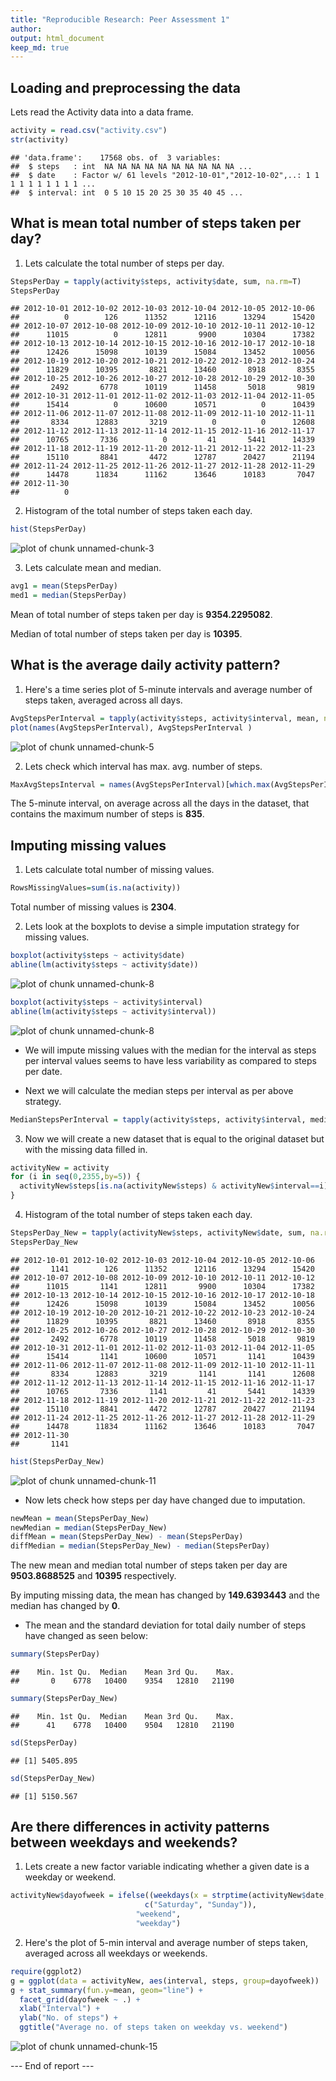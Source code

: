 ```yaml
---
title: "Reproducible Research: Peer Assessment 1"
author: 
output: html_document
keep_md: true
---
```


## Loading and preprocessing the data
Lets read the Activity data into a data frame.   

```r
activity = read.csv("activity.csv")
str(activity)
```

```
## 'data.frame':	17568 obs. of  3 variables:
##  $ steps   : int  NA NA NA NA NA NA NA NA NA NA ...
##  $ date    : Factor w/ 61 levels "2012-10-01","2012-10-02",..: 1 1 1 1 1 1 1 1 1 1 ...
##  $ interval: int  0 5 10 15 20 25 30 35 40 45 ...
```



## What is mean total number of steps taken per day?
1. Lets calculate the total number of steps per day. 

```r
StepsPerDay = tapply(activity$steps, activity$date, sum, na.rm=T)
StepsPerDay
```

```
## 2012-10-01 2012-10-02 2012-10-03 2012-10-04 2012-10-05 2012-10-06 
##          0        126      11352      12116      13294      15420 
## 2012-10-07 2012-10-08 2012-10-09 2012-10-10 2012-10-11 2012-10-12 
##      11015          0      12811       9900      10304      17382 
## 2012-10-13 2012-10-14 2012-10-15 2012-10-16 2012-10-17 2012-10-18 
##      12426      15098      10139      15084      13452      10056 
## 2012-10-19 2012-10-20 2012-10-21 2012-10-22 2012-10-23 2012-10-24 
##      11829      10395       8821      13460       8918       8355 
## 2012-10-25 2012-10-26 2012-10-27 2012-10-28 2012-10-29 2012-10-30 
##       2492       6778      10119      11458       5018       9819 
## 2012-10-31 2012-11-01 2012-11-02 2012-11-03 2012-11-04 2012-11-05 
##      15414          0      10600      10571          0      10439 
## 2012-11-06 2012-11-07 2012-11-08 2012-11-09 2012-11-10 2012-11-11 
##       8334      12883       3219          0          0      12608 
## 2012-11-12 2012-11-13 2012-11-14 2012-11-15 2012-11-16 2012-11-17 
##      10765       7336          0         41       5441      14339 
## 2012-11-18 2012-11-19 2012-11-20 2012-11-21 2012-11-22 2012-11-23 
##      15110       8841       4472      12787      20427      21194 
## 2012-11-24 2012-11-25 2012-11-26 2012-11-27 2012-11-28 2012-11-29 
##      14478      11834      11162      13646      10183       7047 
## 2012-11-30 
##          0
```

2. Histogram of the total number of steps taken each day.

```r
hist(StepsPerDay)
```

![plot of chunk unnamed-chunk-3](figure/unnamed-chunk-3-1.png) 

3. Lets calculate mean and median. 

```r
avg1 = mean(StepsPerDay)
med1 = median(StepsPerDay)
```
Mean of total number of steps taken per day is **9354.2295082**.

Median of total number of steps taken per day is **10395**.



## What is the average daily activity pattern?

1. Here's a time series plot of 5-minute intervals and average number of steps taken, averaged across all days.

```r
AvgStepsPerInterval = tapply(activity$steps, activity$interval, mean, na.rm=T)
plot(names(AvgStepsPerInterval), AvgStepsPerInterval )
```

![plot of chunk unnamed-chunk-5](figure/unnamed-chunk-5-1.png) 

2. Lets check which interval has max. avg. number of steps. 

```r
MaxAvgStepsInterval = names(AvgStepsPerInterval)[which.max(AvgStepsPerInterval)]
```
The 5-minute interval, on average across all the days in the dataset, that contains the maximum number of steps is **835**.



## Imputing missing values

1. Lets calculate total number of missing values. 

```r
RowsMissingValues=sum(is.na(activity))
```
Total number of missing values is **2304**.

2. Lets look at the boxplots to devise a simple imputation strategy for missing values. 

```r
boxplot(activity$steps ~ activity$date)
abline(lm(activity$steps ~ activity$date))
```

![plot of chunk unnamed-chunk-8](figure/unnamed-chunk-8-1.png) 

```r
boxplot(activity$steps ~ activity$interval)
abline(lm(activity$steps ~ activity$interval))
```

![plot of chunk unnamed-chunk-8](figure/unnamed-chunk-8-2.png) 

* We will impute missing values with the median for the interval as steps per interval values seems to have less variability as compared to steps per date.


* Next we will calculate the median steps per interval as per above strategy.

```r
MedianStepsPerInterval = tapply(activity$steps, activity$interval, median, na.rm=T)
```

3. Now we will create a new dataset that is equal to the original dataset but with the missing data filled in. 

```r
activityNew = activity
for (i in seq(0,2355,by=5)) {
  activityNew$steps[is.na(activityNew$steps) & activityNew$interval==i] = MedianStepsPerInterval[names(MedianStepsPerInterval)==i]
}
```

4. Histogram of the total number of steps taken each day.

```r
StepsPerDay_New = tapply(activityNew$steps, activityNew$date, sum, na.rm=T)
StepsPerDay_New
```

```
## 2012-10-01 2012-10-02 2012-10-03 2012-10-04 2012-10-05 2012-10-06 
##       1141        126      11352      12116      13294      15420 
## 2012-10-07 2012-10-08 2012-10-09 2012-10-10 2012-10-11 2012-10-12 
##      11015       1141      12811       9900      10304      17382 
## 2012-10-13 2012-10-14 2012-10-15 2012-10-16 2012-10-17 2012-10-18 
##      12426      15098      10139      15084      13452      10056 
## 2012-10-19 2012-10-20 2012-10-21 2012-10-22 2012-10-23 2012-10-24 
##      11829      10395       8821      13460       8918       8355 
## 2012-10-25 2012-10-26 2012-10-27 2012-10-28 2012-10-29 2012-10-30 
##       2492       6778      10119      11458       5018       9819 
## 2012-10-31 2012-11-01 2012-11-02 2012-11-03 2012-11-04 2012-11-05 
##      15414       1141      10600      10571       1141      10439 
## 2012-11-06 2012-11-07 2012-11-08 2012-11-09 2012-11-10 2012-11-11 
##       8334      12883       3219       1141       1141      12608 
## 2012-11-12 2012-11-13 2012-11-14 2012-11-15 2012-11-16 2012-11-17 
##      10765       7336       1141         41       5441      14339 
## 2012-11-18 2012-11-19 2012-11-20 2012-11-21 2012-11-22 2012-11-23 
##      15110       8841       4472      12787      20427      21194 
## 2012-11-24 2012-11-25 2012-11-26 2012-11-27 2012-11-28 2012-11-29 
##      14478      11834      11162      13646      10183       7047 
## 2012-11-30 
##       1141
```

```r
hist(StepsPerDay_New)
```

![plot of chunk unnamed-chunk-11](figure/unnamed-chunk-11-1.png) 


* Now lets check how steps per day have changed due to imputation. 

```r
newMean = mean(StepsPerDay_New)
newMedian = median(StepsPerDay_New)
diffMean = mean(StepsPerDay_New) - mean(StepsPerDay)
diffMedian = median(StepsPerDay_New) - median(StepsPerDay)
```

The new mean and median total number of steps taken per day are **9503.8688525** and **10395** respectively.

By imputing missing data, the mean has changed by **149.6393443** and the median has changed by **0**.


* The mean and the standard deviation for total daily number of steps have changed as seen below: 

```r
summary(StepsPerDay)
```

```
##    Min. 1st Qu.  Median    Mean 3rd Qu.    Max. 
##       0    6778   10400    9354   12810   21190
```

```r
summary(StepsPerDay_New)
```

```
##    Min. 1st Qu.  Median    Mean 3rd Qu.    Max. 
##      41    6778   10400    9504   12810   21190
```

```r
sd(StepsPerDay)
```

```
## [1] 5405.895
```

```r
sd(StepsPerDay_New)
```

```
## [1] 5150.567
```


## Are there differences in activity patterns between weekdays and weekends?

1. Lets create a new factor variable indicating whether a given date is a weekday or weekend. 

```r
activityNew$dayofweek = ifelse((weekdays(x = strptime(activityNew$date,"%Y-%m-%d")) %in% 
                              c("Saturday", "Sunday")), 
                            "weekend",
                            "weekday")
```

2. Here's the plot of 5-min interval and average number of steps taken, averaged across all weekdays or weekends. 

```r
require(ggplot2)
g = ggplot(data = activityNew, aes(interval, steps, group=dayofweek))
g + stat_summary(fun.y=mean, geom="line") + 
  facet_grid(dayofweek ~ .) +  
  xlab("Interval") +
  ylab("No. of steps") +
  ggtitle("Average no. of steps taken on weekday vs. weekend") 
```

![plot of chunk unnamed-chunk-15](figure/unnamed-chunk-15-1.png) 


--- End of report ---
